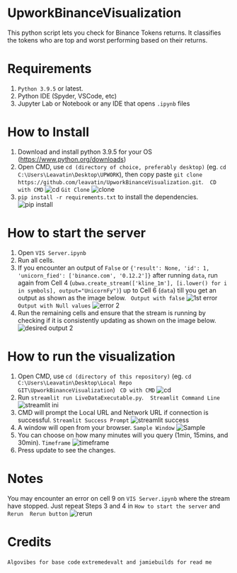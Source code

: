 # UpworkBinanceVisualization

This python script lets you check for Binance Tokens returns. It classifies the tokens who are top and worst performing based on their returns. 

# Requirements
1. `Python 3.9.5` or latest.
2. Python IDE (Spyder, VSCode, etc)
3. Jupyter Lab or Notebook or any IDE that opens `.ipynb` files

# How to Install

1. Download and install python 3.9.5 for your OS (https://www.python.org/downloads)
2. Open CMD, use `cd (directory of choice, preferably desktop)` (eg. `cd C:\Users\Leavatin\Desktop\UPWORK`), then copy paste `git clone https://github.com/leavatin/UpworkBinanceVisualization.git`. ` `
`CD with CMD`
![cd](https://user-images.githubusercontent.com/60631793/190859188-122955ce-09f9-4dbb-85ae-f13ee55d65a8.jpg)
`Git Clone`
![clone](https://user-images.githubusercontent.com/60631793/190859189-178a5dea-a592-4b39-b252-a499fde0f1af.jpg)
3. `pip install -r requirements.txt` to install the dependencies.
![pip install](https://user-images.githubusercontent.com/60631793/190859197-2cfc980d-adcd-4cd7-9080-729f710e96f9.jpg)

# How to start the server

1. Open `VIS Server.ipynb`
2. Run all cells.
3. If you encounter an output of `False` or `{'result': None, 'id': 1, 'unicorn_fied': ['binance.com', '0.12.2']}` after running `data`, run again from Cell 4 (`ubwa.create_stream(['kline_1m'], [i.lower() for i in symbols], output="UnicornFy")`) up to Cell 6 (`data`) till you get an output as shown as the image below.` `
`Output with false`
![1st error](https://user-images.githubusercontent.com/60631793/190859185-2fef18c8-168d-4787-86f8-6a53bdf38de7.jpg)
`Output with Null values`
![error 2](https://user-images.githubusercontent.com/60631793/190859195-45fdb866-b92b-4558-ae40-42da78e77189.jpg)
4. Run the remaining cells and ensure that the stream is running by checking if it is consistently updating as shown on the image below.
![desired output 2](https://user-images.githubusercontent.com/60631793/190859193-b8e99698-9257-4f9d-ae24-2d519f130e04.jpg)

# How to run the visualization
1. Open CMD, use `cd (directory of this repository)` (eg. `cd C:\Users\Leavatin\Desktop\Local Repo GIT\UpworkBinanceVisualization`)` `
`CD with CMD`
![cd](https://user-images.githubusercontent.com/60631793/190859188-122955ce-09f9-4dbb-85ae-f13ee55d65a8.jpg)
2. Run `streamlit run LiveDataExecutable.py`. ` `
`Streamlit Command Line`
![streamlit ini](https://user-images.githubusercontent.com/60631793/190859201-fc0b76c8-7f04-459c-9fdb-c11475428c68.jpg)
4. CMD will prompt the Local URL and Network URL if connection is successful.
`Streamlit Success Prompt`
![streamlit success](https://user-images.githubusercontent.com/60631793/190859202-5a62f8b3-14a6-45e8-878e-0e9107d763dc.jpg)
6. A window will open from your browser. 
`Sample Window`
![Sample](https://user-images.githubusercontent.com/60631793/190859200-03de6d5f-0b0b-47b4-9455-019ec3b2d46d.jpg)
8. You can choose on how many minutes will you query (1min, 15mins, and 30min).
`Timeframe`
![timeframe](https://user-images.githubusercontent.com/60631793/190859179-2a9a2ff1-5dcc-4028-bd97-7dfcc3df914e.jpg)
10. Press update to see the changes.


# Notes

You may encounter an error on cell 9 on `VIS Server.ipynb` where the stream have stopped. 
Just repeat Steps 3 and 4 in `How to start the server` and `Rerun` ` `
`Rerun button`
![rerun](https://user-images.githubusercontent.com/60631793/190859198-68c4514c-a07b-4abd-8032-2525a6187b29.jpg)


# Credits
`Algovibes for base code`
`extremedevalt and jamiebuilds for read me`

